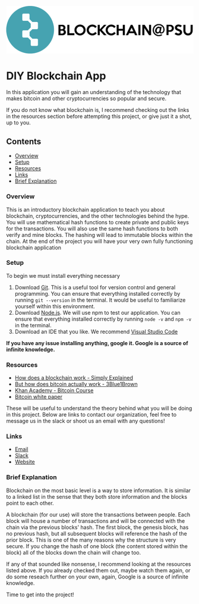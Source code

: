 ![Blockchain Logo](horizontal-logo.png)
# DIY Blockchain App
In this application you will gain an understanding of the technology that makes bitcoin and other cryptocurrencies so popular and secure.

If you do not know what blockchain is, I recommend checking out the links in the resources section before attempting this project, or give just it a shot, up to you.
## Contents 
* [Overview](https://github.com/blockchainpsu/diy-blockchain#Overview)
* [Setup](https://github.com/blockchainpsu/diy-blockchain#Setup)
* [Resources](https://github.com/blockchainpsu/diy-blockchain#Resources)
* [Links](https://github.com/blockchainpsu/diy-blockchain#Links)
* [Brief Explanation](https://github.com/blockchainpsu/diy-blockchain#Brief-Explanation)
### Overview
This is an introductory blockchain application to teach you about blockchain, cryptocurrencies, and the other technologies behind the hype. You will use mathematical hash functions to create private and public keys for the transactions. You will also use the same hash functions to both verify and mine blocks. The hashing will lead to immutable blocks within the chain. At the end of the project you will have your very own fully functioning blockchain application
### Setup
To begin we must install everything necessary
1. Download [Git](https://git-scm.com/downloads). This is a useful tool for version control and general programming. You can ensure that everything installed correctly by running `git --version` in the terminal. It would be useful to familiarize yourself within this environment.
2. Download [Node.js](https://nodejs.org/en/download/). We will use npm to test our application. You can ensure that everything installed correctly by running `node -v` and `npm -v` in the terminal.
3. Download an IDE that you like. We recommend [Visual Studio Code](https://code.visualstudio.com/download)

**If you have any issue installing anything, google it. Google is a source of infinite knowledge.**
### Resources
* [How does a blockchain work - Simply Explained](https://www.youtube.com/watch?v=SSo_EIwHSd4&t=140s)
* [But how does bitcoin actually work - 3Blue1Brown](https://www.youtube.com/watch?v=bBC-nXj3Ng4&t=874s)
* [Khan Academy - Bitcoin Course](https://www.youtube.com/playlist?list=PL73q2zDIiGK_O5OYdK5vxcezzC0zu_3OS)
* [Bitcoin white paper](https://bitcoin.org/bitcoin.pdf)

These will be useful to understand the theory behind what you will be doing in this project. Below are links to contact our organization, feel free to message us in the slack or shoot us an email with any questions!
### Links
* [Email](mailto:blockchain.psu@gmail.com)
* [Slack](https://blockchainpsu.slack.com/signup#/)
* [Website](https://www.blockchainpsu.com/)
### Brief Explanation
Blockchain on the most basic level is a way to store information. It is similar to a linked list in the sense that they both store information and the blocks point to each other.

A blockchain (for our use) will store the transactions between people. Each block will house a number of transactions and will be connected with the chain via the previous blocks' hash. The first block, the genesis block, has no previous hash, but all subsequent blocks will reference the hash of the prior block. This is one of the many reasons why the structure is very secure. If you change the hash of one block (the content stored within the block) all of the blocks down the chain will change too. 

If any of that sounded like nonsense, I recommend looking at the resources listed above. If you already checked them out, maybe watch them again, or do some reseach further on your own, again, Google is a source of infinite knowledge.

Time to get into the project!
